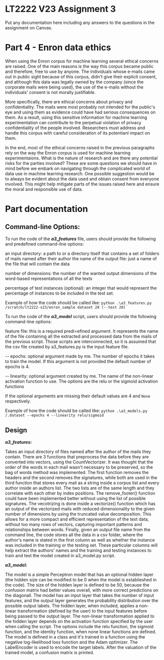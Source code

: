 # LT2222 V23 Assignment 3

Put any documentation here including any answers to the questions in the 
assignment on Canvas.

# Part 4 - Enron data ethics

When using the Enron corpus for machine learning several ethical concerns are raised. One of the main reasons is the way this corpus became public and therefore, free to use by anyone. The individuals whose e-mails came out in public sight because of this corpus, didn't give their explicit consent, and although this data was legally owned by the company (since the corporate mails were being used), the use of the e-mails without the individuals' consent is not morally justifiable. 

More specifically, there are ethical concerns about privacy and confidentiality. The mails were most probably not intended for the public's eye and using them as evidence could have had serious consequences on them. As a result, using this sensitive information for machine learning experimentation can contribute to the perpetual violation of privacy confidentiality of the people involved. Researchers must address and handle this corpus with careful consideration of its potentianl impact on them. 

In the end, most of the ethical concerns raised in the previous paragraphs rely on the way the Enron corpus is used for machine learning experimentaions. What is the nature of research and are there any potential risks for the parties involved? These are some questions we should have in mind before we embark on navigating through the complicated world of data use in machine learning research. One possible suggestion would be to always be evident about the data used and obtain consent from everyone involved. This might help mitigate parts of the issues raised here and ensure the moral and responsible use of data.

# Part documentation 

Command-line Options:
-----------------------------
To run the code of the ***a3_features*** file, users should provide the following and predefined command-line options:

an input directory: a path to or a directory itself that contains a set of folders of mails named after their author
the name of the output file: just a name of the file that will contain the data

number of dimensions: the number of the wanted output dimensions of the word-based representations of all the texts

percentage of test instances (optional): an integer that would represent the percentage of instances to be included in the test set.

Example of how the code should be called like:
```python .\a3_features.py /scratch/lt2222-v23/enron_sample dataset 20 (--test 20)```

To run the code of the ***a3_model*** script, users should provide the following command-line options:

feature file: this is a required predi=efined argument. It represents the name of the file containing all the extracted and processed data from the mails of the previous script. Those scripts are interconnected, so it is assumed that the csv file created by a3_features.py is the input feature file.

-- epochs: optional argument made by me. The number of epochs it takes to train the model. If this argument is not provided the default number of epochs is 4.

-- linearity: optional argument created by me. The name of the non-linear activation function to use. The options are the relu or the sigmoid activation functions

If the optional arguments are missing their default values are 4 and ```None``` respectively.

Example of how the code should be called like:
```python .\a3_models.py /.dataset --epochs 4 --linearity relu/sigmoid```

Design
-----------------------------
***a3_features:***

Takes an input directory of files named after the author of the mails they contain. 
There are 3 functions that preprocess the data before they are converted into vectors, using the CountVectorizer. It was thought that the order of the words in each mail wasn't necessary to be preserved, so the bag of words method was implemented.
The first function removes the headers and the second removes the signatures, while both are used in the third function that stores every mail as a string inside a corpus list and every author inside an authors list. The two lists are of the same length and they correlate with each other by index positions. The remove_footer() function could have been implemented better without using the list of possible signatures.
The vecotrizing is done inside a vectorize() function which has an output of the vectorized mails with reduced dimensionality to the given number of dimensions by using the truncated value decomposition. This allows for a more compact and efficient representation of the text data, without too many rows of vectors, capturing important patterns and relationships between words.
Finally, given an output file name from the command line, the code stores all the data in a csv folder, where the author's name is stated in the first column as well as whether the instance was included in the training or the testing set. These particular columns will help extract the authors' names and the training and testing instances to train and test the model created in a3_model.py script.

***a3_model:***

The model is a simple Perceptron model that has an optional hidden layer (the hidden size can be modified to be 0 when the model is establieshed in the code). The size of the hidden layer is defined to be 50, because the confusion matrix had better values overall, with more correct predictions on the diagonall. The model has an input layer that takes the number of input features, and the output layer generates the probability distribution over the possible output labels. The hidden layer, when included, applies a non-linear transformation (defined by the user) to the input features before being passed to the output layer. The non-linear transformation applied to the hidden layer depends on the activation function specified by the user when calling the script. The options include the relu function, the sigmoid function, and the identity function, when none linear functions are defined. The model is defined in a class and it's trained in a function using the negative log-likelihood loss function and the Adam optimizer. The LabelEncoder is used to encode the target labels.
After the valuation of the trained model, a confusion matrix is printed.
